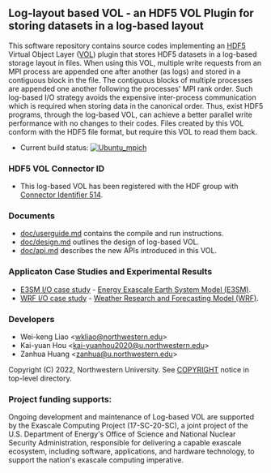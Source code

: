 ## Log-layout based VOL - an HDF5 VOL Plugin for storing datasets in a log-based layout

This software repository contains source codes implementing an
[HDF5](https://www.hdfgroup.org) Virtual Object Layer
([VOL](https://portal.hdfgroup.org/display/HDF5/Virtual+Object+Layer)) plugin
that stores HDF5 datasets in a log-based storage layout in files. When using
this VOL, multiple write requests from an MPI process are appended one after
another (as logs) and stored in a contiguous block in the file. The contiguous
blocks of multiple processes are appended one another following the processes'
MPI rank order. Such log-based I/O strategy avoids the expensive inter-process
communication which is required when storing data in the canonical order.
Thus, exist HDF5 programs, through the log-based VOL, can achieve a better
parallel write performance with no changes to their codes. Files created by
this VOL conform with the HDF5 file format, but require this VOL to read them
back.

* Current build status:
  [![Ubuntu_mpich](https://github.com/DataLib-ECP/vol-log-based/actions/workflows/ubuntu_mpich.yml/badge.svg)](https://github.com/DataLib-ECP/vol-log-based/actions/workflows/ubuntu_mpich.yml)

### HDF5 VOL Connector ID
* This log-based VOL has been registered with the HDF group with
  [Connector Identifier 514](https://portal.hdfgroup.org/display/support/Registered+VOL+Connectors).
 
### Documents
* [doc/userguide.md](doc/userguide.md) contains the compile and run instructions.
* [doc/design.md](doc/design.md) outlines the design of log-based VOL.
* [doc/api.md](doc/api.md) describes the new APIs introduced in this VOL.

### Applicaton Case Studies and Experimental Results
* [E3SM I/O case study](case_studies/E3SM_IO.md) - [Energy Exascale Earth System Model (E3SM)](https://github.com/wrf-model/WRF).
* [WRF I/O case study](case_studies/WRF.md) - [Weather Research and Forecasting Model (WRF)](https://github.com/wrf-model/WRF).

### Developers
* Wei-keng Liao <<wkliao@northwestern.edu>>
* Kai-yuan Hou <<kai-yuanhou2020@u.northwestern.edu>>
* Zanhua Huang <<zanhua@u.northwestern.edu>>

Copyright (C) 2022, Northwestern University.
See [COPYRIGHT](COPYRIGHT) notice in top-level directory.

### Project funding supports:
Ongoing development and maintenance of Log-based VOL are supported by the
Exascale Computing Project (17-SC-20-SC), a joint project of the U.S.
Department of Energy's Office of Science and National Nuclear Security
Administration, responsible for delivering a capable exascale ecosystem,
including software, applications, and hardware technology, to support the
nation's exascale computing imperative.

